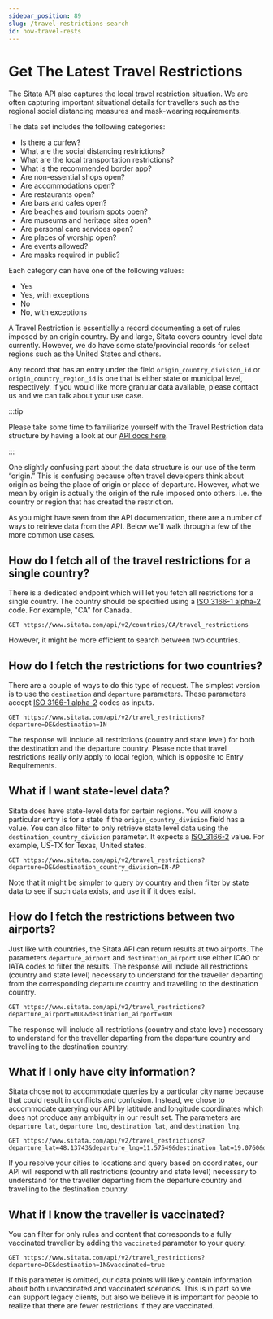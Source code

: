 ```yaml
---
sidebar_position: 89
slug: /travel-restrictions-search
id: how-travel-rests
---
```


# Get The Latest Travel Restrictions

The Sitata API also captures the local travel restriction situation. We are often capturing important situational details for travellers such as the regional social distancing measures and mask-wearing requirements.

The data set includes the following categories:

* Is there a curfew?
* What are the social distancing restrictions?
* What are the local transportation restrictions?	
* What is the recommended border app?
* Are non-essential shops open?
* Are accommodations open?
* Are restaurants open?
* Are bars and cafes open?
* Are beaches and tourism spots open?
* Are museums and heritage sites open? 
* Are personal care services open?
* Are places of worship open?
* Are events allowed?
* Are masks required in public?

Each category can have one of the following values:

* Yes
* Yes, with exceptions
* No
* No, with exceptions


A Travel Restriction is essentially a record documenting a set of rules imposed by an origin country. By and large, Sitata covers country-level data currently. However, we do have some state/provincial records for select regions such as the United States and others.

Any record that has an entry under the field `origin_country_division_id` or `origin_country_region_id` is one that is either state or municipal level, respectively. If you would like more granular data available, please contact us and we can talk about your use case.

:::tip

Please take some time to familiarize yourself with the Travel Restriction data structure by having a look at our [API docs here](/api).

:::

One slightly confusing part about the data structure is our use of the term “origin.” This is confusing because often travel developers think about origin as being the place of origin or place of departure. However, what we mean by origin is actually the origin of the rule imposed onto others. i.e. the country or region that has created the restriction.


As you might have seen from the API documentation, there are a number of ways to retrieve data from the API. Below we’ll walk through a few of the more common use cases.

## How do I fetch all of the travel restrictions for a single country?

There is a dedicated endpoint which will let you fetch all restrictions for a single country. The country should be specified using a [ISO 3166-1 alpha-2](https://en.wikipedia.org/wiki/ISO_3166-1_alpha-2) code. For example, "CA" for Canada.

```
GET https://www.sitata.com/api/v2/countries/CA/travel_restrictions
```

However, it might be more efficient to search between two countries.

## How do I fetch the restrictions for two countries?

There are a couple of ways to do this type of request. The simplest version is to use the `destination` and `departure` parameters. These parameters accept [ISO 3166-1 alpha-2](https://en.wikipedia.org/wiki/ISO_3166-1_alpha-2) codes as inputs.

```
GET https://www.sitata.com/api/v2/travel_restrictions?departure=DE&destination=IN
```

The response will include all restrictions (country and state level) for both the destination and the departure country. Please note that travel restrictions really only apply to local region, which is opposite to Entry Requirements.

## What if I want state-level data?

Sitata does have state-level data for certain regions. You will know a particular entry is for a state if the `origin_country_division` field has a value. You can also filter to only retrieve state level data using the `destination_country_division` parameter. It expects a [ISO_3166-2](https://en.wikipedia.org/wiki/ISO_3166-2) value. For example, US-TX for Texas, United states.

```
GET https://www.sitata.com/api/v2/travel_restrictions?departure=DE&destination_country_division=IN-AP
```

Note that it might be simpler to query by country and then filter by state data to see if such data exists, and use it if it does exist.

## How do I fetch the restrictions between two airports?

Just like with countries, the Sitata API can return results at two airports. The parameters `departure_airport` and `destination_airport` use either ICAO or IATA codes to filter the results. The response will include all restrictions (country and state level) necessary to understand for the traveller departing from the corresponding departure country and travelling to the destination country.

```
GET https://www.sitata.com/api/v2/travel_restrictions?departure_airport=MUC&destination_airport=BOM
```

The response will include all restrictions (country and state level) necessary to understand for the traveller departing from the departure country and travelling to the destination country.

## What if I only have city information?

Sitata chose not to accommodate queries by a particular city name because that could result in conflicts and confusion. Instead, we chose to accommodate querying our API by latitude and longitude coordinates which does not produce any ambiguity in our result set. The parameters are `departure_lat`, `departure_lng`, `destination_lat`, and `destination_lng`.

```
GET https://www.sitata.com/api/v2/travel_restrictions?departure_lat=48.13743&departure_lng=11.57549&destination_lat=19.0760&destination_lng=72.8777
```

If you resolve your cities to locations and query based on coordinates, our API will respond with all restrictions (country and state level) necessary to understand for the traveller departing from the departure country and travelling to the destination country.

## What if I know the traveller is vaccinated?

You can filter for only rules and content that corresponds to a fully vaccinated traveller by adding the `vaccinated` parameter to your query.

```
GET https://www.sitata.com/api/v2/travel_restrictions?departure=DE&destination=IN&vaccinated=true
```

If this parameter is omitted, our data points will likely contain information about both unvaccinated and vaccinated scenarios. This is in part so we can support legacy clients, but also we believe it is important for people to realize that there are fewer restrictions if they are vaccinated.

